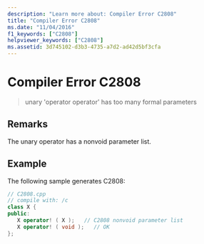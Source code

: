 ```yaml
---
description: "Learn more about: Compiler Error C2808"
title: "Compiler Error C2808"
ms.date: "11/04/2016"
f1_keywords: ["C2808"]
helpviewer_keywords: ["C2808"]
ms.assetid: 3d745102-d3b3-4735-a7d2-ad42d5bf3cfa
---
```

# Compiler Error C2808

> unary 'operator operator' has too many formal parameters

## Remarks

The unary operator has a nonvoid parameter list.

## Example

The following sample generates C2808:

```cpp
// C2808.cpp
// compile with: /c
class X {
public:
   X operator! ( X );   // C2808 nonvoid parameter list
   X operator! ( void );   // OK
};
```
